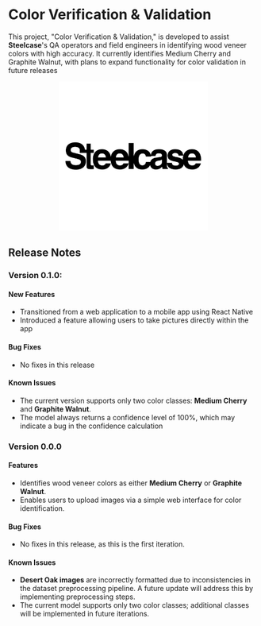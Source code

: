 # Color Verification & Validation
This project, "Color Verification & Validation," is developed to assist **Steelcase**'s QA operators and field engineers in identifying wood veneer colors with high accuracy. It currently identifies Medium Cherry and Graphite Walnut, with plans to expand functionality for color validation in future releases

<p align="center">
<img src="image.png" alt="Steelcase Logo" width="300">
</p>


## Release Notes

### Version 0.1.0:

#### New Features
* Transitioned from a web application to a mobile app using React Native
* Introduced a feature allowing users to take pictures directly within the app

#### Bug Fixes
* No fixes in this release

#### **Known Issues**
- The current version supports only two color classes: **Medium Cherry** and **Graphite Walnut**.
- The model always returns a confidence level of 100%, which may indicate a bug in the confidence calculation

### Version 0.0.0

#### **Features**
- Identifies wood veneer colors as either **Medium Cherry** or **Graphite Walnut**.
- Enables users to upload images via a simple web interface for color identification.

#### **Bug Fixes**
- No fixes in this release, as this is the first iteration.

#### **Known Issues**
- **Desert Oak images** are incorrectly formatted due to inconsistencies in the dataset preprocessing pipeline. A future update will address this by implementing preprocessing steps.
- The current model supports only two color classes; additional classes will be implemented in future iterations.